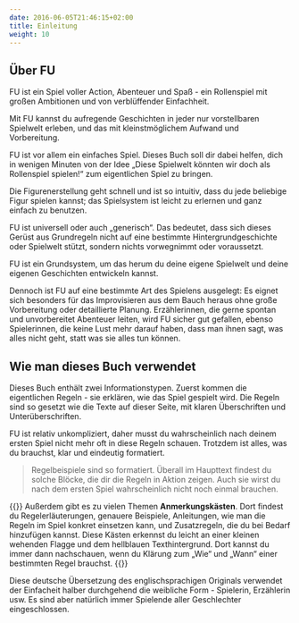```yaml
---
date: 2016-06-05T21:46:15+02:00
title: Einleitung
weight: 10
---
```

## Über FU
FU ist ein Spiel voller Action, Abenteuer und Spaß - ein Rollenspiel mit großen Ambitionen und von verblüffender Einfachheit.

Mit FU kannst du aufregende Geschichten in jeder nur vorstellbaren Spielwelt erleben, und das mit kleinstmöglichem Aufwand und Vorbereitung.

FU ist vor allem ein einfaches Spiel. Dieses Buch soll dir dabei helfen, dich in wenigen Minuten von der Idee „Diese Spielwelt könnten wir doch als Rollenspiel spielen!“ zum eigentlichen Spiel zu bringen.

Die Figurenerstellung geht schnell und ist so intuitiv, dass du jede beliebige Figur spielen kannst;  das Spielsystem ist leicht zu erlernen und ganz einfach zu benutzen.

FU ist universell oder auch „generisch“. Das bedeutet, dass sich dieses Gerüst aus Grundregeln nicht auf eine bestimmte Hintergrundgeschichte oder Spielwelt stützt, sondern nichts vorwegnimmt oder voraussetzt.

FU ist ein Grundsystem, um das herum du deine eigene Spielwelt und deine eigenen Geschichten entwickeln kannst.

Dennoch ist FU auf eine bestimmte Art des Spielens ausgelegt: Es eignet sich besonders für das Improvisieren aus dem Bauch heraus ohne große Vorbereitung oder detaillierte Planung. Erzählerinnen, die gerne spontan und unvorbereitet Abenteuer leiten, wird FU sicher gut gefallen, ebenso Spielerinnen, die keine Lust mehr darauf haben, dass man ihnen sagt, was alles nicht geht, statt was sie alles tun können.


## Wie man dieses Buch verwendet
Dieses Buch enthält zwei Informationstypen. Zuerst kommen die eigentlichen Regeln - sie erklären, wie das Spiel gespielt wird. Die Regeln sind so gesetzt wie die Texte auf dieser Seite, mit klaren Überschriften und Unterüberschriften.

FU ist relativ unkompliziert, daher musst du wahrscheinlich nach deinem ersten Spiel nicht mehr oft in diese Regeln schauen. Trotzdem ist alles, was du brauchst, klar und eindeutig formatiert.

> Regelbeispiele sind so formatiert. Überall im Haupttext findest du solche Blöcke, die dir die Regeln in Aktion zeigen. Auch sie wirst du nach dem ersten Spiel wahrscheinlich nicht noch einmal brauchen.

{{<note>}}
Außerdem gibt es zu vielen Themen **Anmerkungskästen**. Dort findest du Regelerläuterungen, genauere Beispiele, Anleitungen, wie man die Regeln im Spiel konkret einsetzen kann, und Zusatzregeln, die du bei Bedarf hinzufügen kannst. Diese Kästen erkennst du leicht an einer kleinen wehenden Flagge und dem hellblauen Texthintergrund. Dort kannst du immer dann nachschauen, wenn du Klärung zum „Wie“ und „Wann“ einer bestimmten Regel brauchst.
{{</note>}}

Diese deutsche Übersetzung des englischsprachigen Originals verwendet der Einfacheit halber durchgehend die weibliche Form - Spielerin, Erzählerin usw. Es sind aber natürlich immer Spielende aller Geschlechter eingeschlossen.
